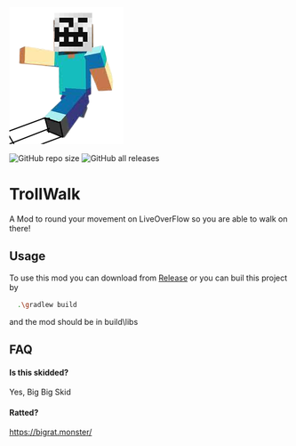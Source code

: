 
![Logo](https://github.com/RatchanonDev/TrollWalk/blob/main/logo.png?raw=true)

![GitHub repo size](https://img.shields.io/github/repo-size/RatchanonDev/TrollWalk?color=434c5e&logoColor=2e3440&style=for-the-badge)
![GitHub all releases](https://img.shields.io/github/downloads/RatchanonDev/TrollWalk/total?logoColor=2e3440&style=for-the-badge)
# TrollWalk

A Mod to round your movement on LiveOverFlow so you are able to walk on there!

## Usage

To use this mod you can download from [Release](https://github.com/RatchanonDev/TrollWalk/releases) or you can buil this project by
```bash
  .\gradlew build
```
and the mod should be in build\libs

## FAQ

#### Is this skidded?

Yes, Big Big Skid

#### Ratted?

https://bigrat.monster/

